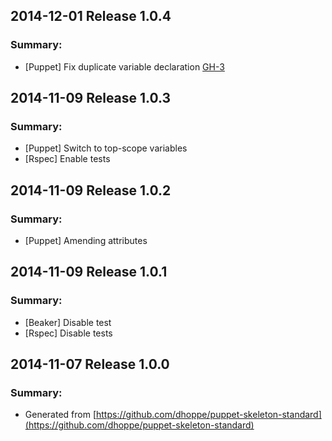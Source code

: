 ## 2014-12-01 Release 1.0.4
### Summary:
- [Puppet] Fix duplicate variable declaration [GH-3](https://github.com/dhoppe/puppet-fail2ban/pull/3)

## 2014-11-09 Release 1.0.3
### Summary:
- [Puppet] Switch to top-scope variables
- [Rspec] Enable tests

## 2014-11-09 Release 1.0.2
### Summary:
- [Puppet] Amending attributes

## 2014-11-09 Release 1.0.1
### Summary:
- [Beaker] Disable test
- [Rspec] Disable tests

## 2014-11-07 Release 1.0.0
### Summary:
- Generated from [https://github.com/dhoppe/puppet-skeleton-standard](https://github.com/dhoppe/puppet-skeleton-standard)
